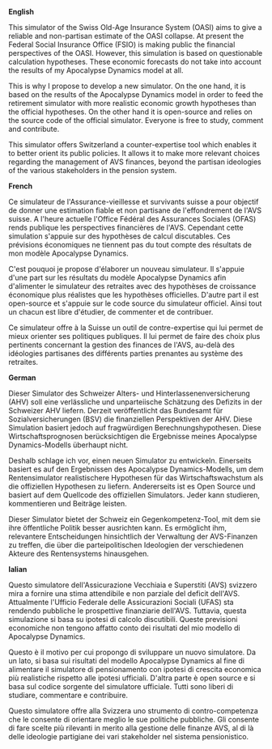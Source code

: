 **English**

This simulator of the Swiss Old-Age Insurance System (OASI) aims to give a reliable and non-partisan estimate of the OASI  collapse. At present the Federal Social Insurance Office  (FSIO) is making public the financial perspectives of the OASI. However, this simulation is based on questionable calculation hypotheses. These economic forecasts do not take into account the results of my Apocalypse Dynamics model at all.

This is why I propose to develop a new simulator. On the one hand, it is based on the results of the Apocalypse Dynamics model in order to feed the retirement simulator with more realistic economic growth hypotheses than the official hypotheses. On the other hand it is open-source and relies on the source code of the official simulator. Everyone is free to study, comment and contribute.

This simulator offers Switzerland a counter-expertise tool which enables it to better orient its public policies. It allows it to make more relevant choices regarding the management of AVS finances, beyond the partisan ideologies of the various stakeholders in the pension system.


**French**

Ce simulateur de l'Assurance-vieillesse et survivants suisse a pour objectif de donner une estimation fiable et non partisane de l'effondrement de l'AVS suisse. A l'heure actuelle l'Office Fédéral des Assurances  Sociales (OFAS)  rends publique les perspectives  financières de l'AVS. Cependant cette simulation s'appuie sur des hypothèses de calcul discutables.  Ces prévisions économiques ne tiennent pas du tout compte des résultats de mon modèle Apocalypse Dynamics.

C'est pouquoi je propose d'élaborer un nouveau simulateur. Il s'appuie d'une part sur les résultats du modèle Apocalypse Dynamics afin d'alimenter le simulateur des retraites avec des hypothèses de croissance économique plus réalistes que les hypothèses officielles. D'autre part il est open-source et s'appuie sur le code source du simulateur officiel. Ainsi tout un chacun est libre d'étudier, de commenter et de contribuer.

Ce simulateur offre à la Suisse un outil de contre-expertise qui lui permet de mieux orienter ses politiques publiques. Il lui permet de faire des choix plus pertinents concernant la gestion des finances de l'AVS, au-delà des idéologies partisanes des différents parties prenantes au système des retraites.

**German**

Dieser Simulator des Schweizer Alters- und Hinterlassenenversicherung (AHV) soll eine verlässliche und unparteiische Schätzung des Defizits in der Schweizer AHV liefern. Derzeit veröffentlicht das Bundesamt für Sozialversicherungen (BSV) die finanziellen Perspektiven der AHV. Diese Simulation basiert jedoch auf fragwürdigen Berechnungshypothesen. Diese Wirtschaftsprognosen berücksichtigen die Ergebnisse meines Apocalypse Dynamics-Modells überhaupt nicht.

Deshalb schlage ich vor, einen neuen Simulator zu entwickeln. Einerseits basiert es auf den Ergebnissen des Apocalypse Dynamics-Modells, um dem Rentensimulator realistischere Hypothesen für das Wirtschaftswachstum als die offiziellen Hypothesen zu liefern. Andererseits ist es Open Source und basiert auf dem Quellcode des offiziellen Simulators. Jeder kann studieren, kommentieren und Beiträge leisten.

Dieser Simulator bietet der Schweiz ein Gegenkompetenz-Tool, mit dem sie ihre öffentliche Politik besser ausrichten kann. Es ermöglicht ihm, relevantere Entscheidungen hinsichtlich der Verwaltung der AVS-Finanzen zu treffen, die über die parteipolitischen Ideologien der verschiedenen Akteure des Rentensystems hinausgehen.

**Ialian**

Questo simulatore dell'Assicurazione Vecchiaia e Superstiti (AVS) svizzero mira a fornire una stima attendibile e non parziale del deficit dell'AVS. Attualmente l'Ufficio Federale delle Assicurazioni Sociali (UFAS) sta rendendo pubbliche le prospettive finanziarie dell'AVS. Tuttavia, questa simulazione si basa su ipotesi di calcolo discutibili. Queste previsioni economiche non tengono affatto conto dei risultati del mio modello di Apocalypse Dynamics.

Questo è il motivo per cui propongo di sviluppare un nuovo simulatore. Da un lato, si basa sui risultati del modello Apocalypse Dynamics al fine di alimentare il simulatore di pensionamento con ipotesi di crescita economica più realistiche rispetto alle ipotesi ufficiali. D'altra parte è open source e si basa sul codice sorgente del simulatore ufficiale. Tutti sono liberi di studiare, commentare e contribuire.

Questo simulatore offre alla Svizzera uno strumento di contro-competenza che le consente di orientare meglio le sue politiche pubbliche. Gli consente di fare scelte più rilevanti in merito alla gestione delle finanze AVS, al di là delle ideologie partigiane dei vari stakeholder nel sistema pensionistico.
